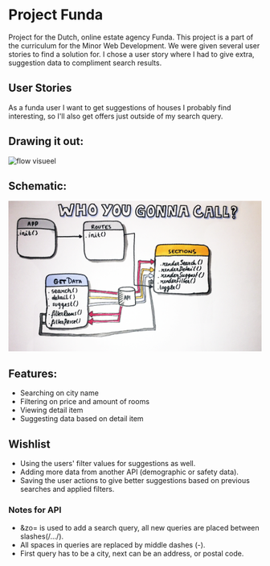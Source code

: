 # Project Funda
Project for the Dutch, online estate agency Funda. This project is a part of the curriculum for the Minor Web Development. We were given several user stories to find a solution for. I chose a user story where I had to give extra, suggestion data to compliment search results.

## User Stories
As a funda user I want to get suggestions of houses I probably find interesting, so I'll also get offers just outside of my search query.

## Drawing it out:
![flow visueel](/img/flow_suggest.jpg)

## Schematic:
![flow schematisch](/img/actorDiagram.png)

## Features:
* Searching on city name
* Filtering on price and amount of rooms
* Viewing detail item
* Suggesting data based on detail item

## Wishlist
* Using the users' filter values for suggestions as well.
* Adding more data from another API (demographic or safety data).
* Saving the user actions to give better suggestions based on previous searches and applied filters.

### Notes for API
+ &zo= is used to add a search query, all new queries are placed between slashes(/.../).
+ All spaces in queries are replaced by middle dashes (-).
+ First query has to be a city, next can be an address, or postal code.
